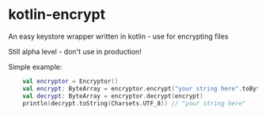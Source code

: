 # kotlin-encrypt
An easy keystore wrapper written in kotlin - use for encrypting files

Still alpha level - don't use in production!

Simple example:
```kotlin
    val encryptor = Encryptor()
    val encrypt: ByteArray = encryptor.encrypt("your string here".toByteArray())
    val decrypt: ByteArray = encryptor.decrypt(encrypt)
    println(decrypt.toString(Charsets.UTF_8)) // "your string here"
```
